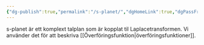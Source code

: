 ```yaml
---
{"dg-publish":true,"permalink":"/s-planet/","dgHomeLink":true,"dgPassFrontmatter":false}
---
```


s-planet är ett komplext talplan som är kopplat til Laplacetransformen. Vi använder det för att beskriva [[Överföringsfunktion|överföringsfunktioner]].

